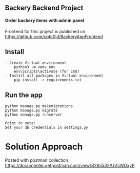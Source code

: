 ## Backery Backend Project

#### Order backery items with admin panel

Frontend for this project is published on https://github.com/cptc0ld/BackeryAppFrontend

## Install

    - Create Virtual environment
        python3 -m venv env
        env\Scripts\activate (for cmd)
    - Install all packages in Virtual environment
        pip install -r requirements.txt

## Run the app
    python manage.py makemigrations
    python manage.py migrate
    python manage.py runserver

```
Point to note:
Set your db credentials in settings.py
```

# Solution Approach

Posted with postman collection  https://documenter.getpostman.com/view/8283532/UV5WDxyP


